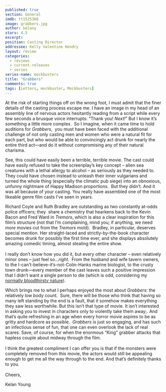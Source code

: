 ```yaml
---
published: true
section: General
imdb: tt1525366
image: grabbers.jpg
author: kelany
stars: 4.5
excerpt: 
position: Casting Director
addressee: Kelly Valentine Hendry
layout: review
categories: 
  - reviews
  - current-releases
  - series
series-name: mockbusters
title: "Grabbers"
comments: true
tags: [Letters, mockbuster, Mockbusters]
---
```

<p>At the risk of starting things off on the wrong foot, I must admit that the finer details of the casting process escape me. I have an image in my head of an assembly line of nervous actors hesitantly reading from a script while every few seconds a brusque voice interrupts: &#8220;Thank you! <em>Next!</em>&#8221; But I know it&rsquo;s something a little more complex.&nbsp; So I imagine, when it came time to hold auditions for <em>Grabbers</em>,&nbsp; you must have been faced with the additional challenge of not only casting men and women who were a natural fit for each part, but who would be able to convincingly act drunk for nearly the entire third act&mdash;and do it without compromising any of their natural charisma.</p>
<p>See, this could have easily been a terrible, terrible movie. The cast could have easily refused to take the screenplay&#8217;s key concept &ndash; alien sea creatures with a lethal allergy to alcohol &ndash; as seriously as they needed to. They could have chosen instead to unleash their inner vulgarians and turned the whole thing (especially the climatic pub siege) into an obnoxious, unfunny nightmare of Happy Madison proportions.&nbsp; But they didn&rsquo;t. And it was all because of your casting. You really have assembled one of the most likeable genre film casts I&#8217;ve seen in years.&nbsp;</p>
<p>Richard Coyle and Ruth Bradley are outstanding as two constantly at-odds police officers; they &nbsp;share a chemistry that hearkens back to the Kevin Bacon and Fred Ward in <em>Tremors</em>, which is also a clear inspiration for this film&#8217;s structure (not that I&#8217;m complaining, mind you; if anything, we need <em>more</em> movies cut from the <em>Tremors</em> mold).&nbsp; Bradley, in particular, deserves special mention. Her straight-laced and strictly-by-the-book character becomes drunk for possibly the first time ever, and she displays absolutely amazing comedic timing, almost stealing the entire show.&nbsp; <br /> <br /> I really don&#8217;t know how you did it, but every other character &ndash; even relatively minor ones &ndash; just feel so&#8230;<em>right</em>.&nbsp; From the husband and wife tavern owners, to the I-can&#8217;t-believe-it&#8217;s-not-Colin-Hanks marine biologist, to the crusty town drunk&mdash;every member of the cast leaves such a positive impression that I didn&#8217;t want a single person to die (which is odd, considering my <a href="/letters/2012/8/14/the-burning.html">normally bloodthirsty nature</a>).&nbsp;</p>
<p>Which brings me to what I perhaps enjoyed the most about <em>Grabbers</em>: the relatively low body count.&nbsp; Sure, there will be those who think that having so many left standing by the end is a fault, that it somehow makes everything they saw less worthwhile. But this isn&#8217;t that type of movie. It isn&#8217;t interested in asking you to invest in characters only to violently take them away;. And that&#8217;s quite refreshing in an age when every horror movie aspires to be as gritty and hardcore as possible.&nbsp; <em>Grabbers</em> is just so engaging, and has such an infectious sense of fun, that one can even overlook the lack of real scares. Save, of course, for when the enormous &#8220;King&#8221; grabber attacks that hapless couple about midway through the film.<br /> <br /> I think the greatest compliment I can offer you is that if the monsters were completely removed from this movie, the actors would still be appealing enough to get me all the way through to the end. And that&#8217;s definitely thanks to you.<br /> <br /> Cheers,</p>
<p>Kelan Young</p>
